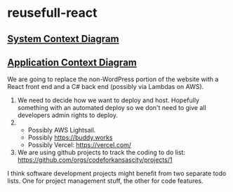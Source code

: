# reusefull-react
## [System Context Diagram](https://viewer.diagrams.net/?tags=%7B%7D&highlight=0000ff&edit=_blank&layers=1&nav=1&title=Reusefull.SystemContextDiagram#Uhttps%3A%2F%2Fdrive.google.com%2Fuc%3Fid%3D1QKiP_kJ8_0XHahV5Tgk3Iaksb6THSV5Y%26export%3Ddownload)
## [Application Context Diagram](https://drive.google.com/file/d/1MW8G4AFnQOLRMs0NsWH9f2J0Hmqixwq_/view?usp=sharing)

We are going to replace the non-WordPress portion of the website with a React front end and a C# back end (possibly via Lambdas on AWS).
1. We need to decide how we want to deploy and host.  Hopefully something with an automated deploy so we don't need to give all developers admin rights to deploy.
2. * Possibly AWS Lightsail.
   * Possibly https://buddy.works
   * Possibly Vercel: https://vercel.com/
3. We are using github projects to track the coding to do list: https://github.com/orgs/codeforkansascity/projects/1

I think software development projects might benefit from two separate todo lists.  One for project management stuff, the other for code features.
